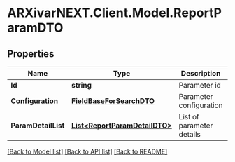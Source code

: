 # ARXivarNEXT.Client.Model.ReportParamDTO
## Properties

Name | Type | Description | Notes
------------ | ------------- | ------------- | -------------
**Id** | **string** | Parameter id | [optional] 
**Configuration** | [**FieldBaseForSearchDTO**](FieldBaseForSearchDTO.md) | Parameter configuration | [optional] 
**ParamDetailList** | [**List&lt;ReportParamDetailDTO&gt;**](ReportParamDetailDTO.md) | List of parameter details | [optional] 

[[Back to Model list]](../README.md#documentation-for-models) [[Back to API list]](../README.md#documentation-for-api-endpoints) [[Back to README]](../README.md)

